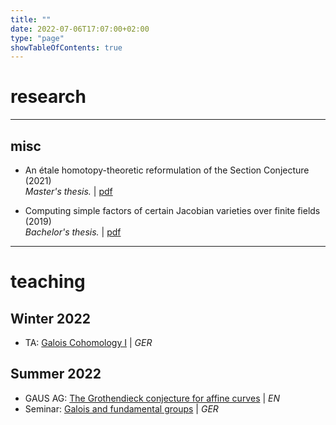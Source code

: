 ```yaml
---
title: ""
date: 2022-07-06T17:07:00+02:00
type: "page"
showTableOfContents: true
---
```


# research

<hr style="width:100%">

## misc
* An étale homotopy-theoretic reformulation of the Section Conjecture (2021) 
<br> <em>Master's thesis.</em> |  [pdf](https://github.com/tholzschuh/uni-files/raw/master/articles/reformulation.pdf)


* Computing simple factors of certain Jacobian varieties over finite fields (2019) 
<br> <em>Bachelor's thesis.</em> | [pdf](https://github.com/tholzschuh/uni-files/raw/master/articles/computing-simple-factors-of-certain-jacobian-varieties.pdf)

<hr style="width:100%">

# teaching

## Winter 2022
* TA:      [Galois Cohomology I](/test/math/teaching/w22_galois-cohomology-1) | <em>GER</em>

## Summer 2022
* GAUS AG: [The Grothendieck conjecture for affine curves](/test/math/teaching/s22_grothendieck-conjecture-affine-curves) | <em>EN</em>
* Seminar: [Galois and fundamental groups](/test/math/teaching/s22_galois-and-fundamental-groups) | <em>GER</em>

